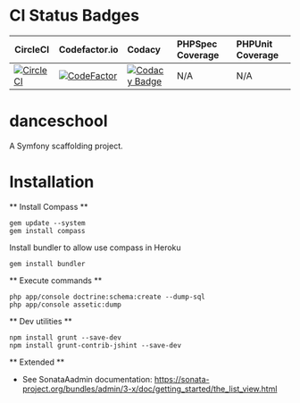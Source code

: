 CI Status Badges
=============
| CircleCI | Codefactor.io | Codacy | PHPSpec Coverage | PHPUnit Coverage 
| ------ | :-------- | :-------- | :-------- | :-------- 
| [![CircleCI](https://circleci.com/bb/jacanales/danceschool.svg?style=svg)](https://circleci.com/bb/jacanales/danceschool) | [![CodeFactor](https://www.codefactor.io/repository/bitbucket/jacanales/danceschool/badge)](https://www.codefactor.io/repository/bitbucket/jacanales/danceschool) | [![Codacy Badge](https://api.codacy.com/project/badge/Grade/e3e5fc28bf1346cdb365136ac765a892)](https://www.codacy.com?utm_source=git@bitbucket.org&amp;utm_medium=referral&amp;utm_content=jacanales/danceschool&amp;utm_campaign=Badge_Grade) | N/A | N/A 

danceschool
=======

A Symfony scaffolding project.

Installation
============

** Install Compass **
```
gem update --system
gem install compass
```

Install bundler to allow use compass in Heroku
```
gem install bundler
```


** Execute commands **
```
php app/console doctrine:schema:create --dump-sql
php app/console assetic:dump
```

** Dev utilities **
```
npm install grunt --save-dev
npm install grunt-contrib-jshint --save-dev
```

** Extended **
- See SonataAadmin documentation: https://sonata-project.org/bundles/admin/3-x/doc/getting_started/the_list_view.html
